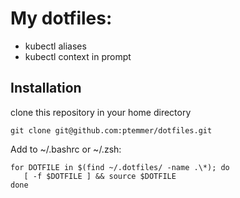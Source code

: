 My dotfiles:
===========
 - kubectl aliases
 - kubectl context in prompt

## Installation
clone this repository in your home directory
```
git clone git@github.com:ptemmer/dotfiles.git 
```

Add to ~/.bashrc or ~/.zsh:
```
for DOTFILE in $(find ~/.dotfiles/ -name .\*); do
   [ -f $DOTFILE ] && source $DOTFILE
done
```
